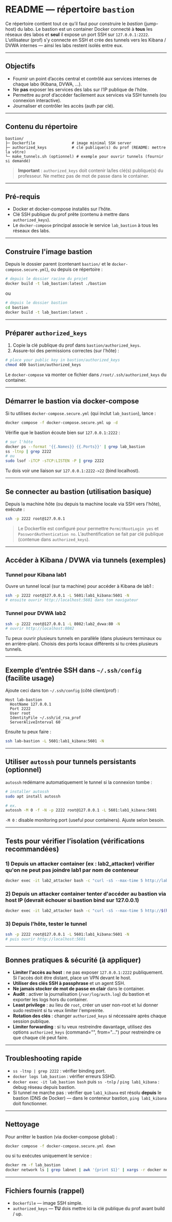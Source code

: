 # README — répertoire `bastion`

Ce répertoire contient tout ce qu’il faut pour construire le *bastion* (jump-host) du labo. Le bastion est un container Docker connecté à **tous** les réseaux des labos et **seul** il expose un port SSH sur `127.0.0.1:2222`. L’utilisateur (prof) s’y connecte en SSH et crée des tunnels vers les Kibana / DVWA internes — ainsi les labs restent isolés entre eux.

---

## Objectifs

* Fournir un point d’accès central et contrôlé aux services internes de chaque labo (Kibana, DVWA, ...).
* Ne **pas** exposer les services des labs sur l’IP publique de l’hôte.
* Permettre au prof d’accéder facilement aux services via SSH tunnels (ou connexion interactive).
* Journaliser et contrôler les accès (auth par clé).

---

## Contenu du répertoire

```
bastion/
├─ Dockerfile                # image minimal SSH server
├─ authorized_keys           # clé publique(s) du prof (README: mettre la vôtre)
└─ make_tunnels.sh (optionnel) # exemple pour ouvrir tunnels (fournir si demandé)
```

> **Important** : `authorized_keys` doit contenir la/les clé(s) publique(s) du professeur. Ne mettez pas de mot de passe dans le container.

---

## Pré-requis

* Docker et docker-compose installés sur l’hôte.
* Clé SSH publique du prof prête (contenu à mettre dans `authorized_keys`).
* Le `docker-compose` principal associe le service `lab_bastion` à tous les réseaux des labs.

---

## Construire l'image bastion

Depuis le dossier parent (contenant `bastion/` et le `docker-compose.secure.yml`), ou depuis ce répertoire :

```bash
# depuis le dossier racine du projet
docker build -t lab_bastion:latest ./bastion
```

ou

```bash
# depuis le dossier bastion
cd bastion
docker build -t lab_bastion:latest .
```

---

## Préparer `authorized_keys`

1. Copie la clé publique du prof dans `bastion/authorized_keys`.
2. Assure-toi des permissions correctes (sur l'hôte) :

```bash
# place your public key in bastion/authorized_keys
chmod 400 bastion/authorized_keys
```

Le `docker-compose` va monter ce fichier dans `/root/.ssh/authorized_keys` du container.

---

## Démarrer le bastion via docker-compose

Si tu utilises `docker-compose.secure.yml` (qui inclut `lab_bastion`), lance :

```bash
docker compose -f docker-compose.secure.yml up -d
```

Vérifie que le bastion écoute bien sur `127.0.0.1:2222` :

```bash
# sur l'hôte
docker ps --format '{{.Names}} {{.Ports}}' | grep lab_bastion
ss -ltnp | grep 2222
# ou
sudo lsof -iTCP -sTCP:LISTEN -P | grep 2222
```

Tu dois voir une liaison sur `127.0.0.1:2222->22` (bind localhost).

---

## Se connecter au bastion (utilisation basique)

Depuis la machine hôte (ou depuis ta machine locale via SSH vers l'hôte), exécute :

```bash
ssh -p 2222 root@127.0.0.1
```

> Le Dockerfile est configuré pour permettre `PermitRootLogin yes` et `PasswordAuthentication no`. L’authentification se fait par clé publique (contenue dans `authorized_keys`).

---

## Accéder à Kibana / DVWA via tunnels (exemples)

### Tunnel pour Kibana lab1

Ouvre un tunnel local (sur ta machine) pour accéder à Kibana de lab1 :

```bash
ssh -p 2222 root@127.0.0.1 -L 5601:lab1_kibana:5601 -N
# ensuite ouvrir http://localhost:5601 dans ton navigateur
```

### Tunnel pour DVWA lab2

```bash
ssh -p 2222 root@127.0.0.1 -L 8082:lab2_dvwa:80 -N
# ouvrir http://localhost:8082
```

Tu peux ouvrir plusieurs tunnels en parallèle (dans plusieurs terminaux ou en arrière-plan). Choisis des ports locaux différents si tu crées plusieurs tunnels.

---

## Exemple d’entrée SSH dans `~/.ssh/config` (facilite usage)

Ajoute ceci dans ton `~/.ssh/config` (côté client/prof) :

```
Host lab-bastion
  HostName 127.0.0.1
  Port 2222
  User root
  IdentityFile ~/.ssh/id_rsa_prof
  ServerAliveInterval 60
```

Ensuite tu peux faire :

```bash
ssh lab-bastion -L 5601:lab1_kibana:5601 -N
```

---

## Utiliser `autossh` pour tunnels persistants (optionnel)

`autossh` redémarre automatiquement le tunnel si la connexion tombe :

```bash
# installer autossh
sudo apt install autossh

# ex.
autossh -M 0 -f -N -p 2222 root@127.0.0.1 -L 5601:lab1_kibana:5601
```

`-M 0` : disable monitoring port (useful pour containers). Ajuste selon besoin.

---

## Tests pour vérifier l’isolation (vérifications recommandées)

### 1) Depuis un attacker container (ex : lab2\_attacker) vérifier qu'on ne peut pas joindre lab1 par nom de conteneur

```bash
docker exec -it lab2_attacker bash -c "curl -sS --max-time 5 http://lab1_kibana:5601 || echo 'unreachable by name (ok)'"
```

### 2) Depuis un attacker container tenter d'accéder au bastion via host IP (devrait échouer si bastion bind sur 127.0.0.1)

```bash
docker exec -it lab2_attacker bash -c "curl -sS --max-time 5 http://$(hostname -I | awk '{print $1}'):2222 || echo 'host port not reachable from container (ok)'"
```

### 3) Depuis l'hôte, tester le tunnel

```bash
ssh -p 2222 root@127.0.0.1 -L 5601:lab1_kibana:5601 -N
# puis ouvrir http://localhost:5601
```

---

## Bonnes pratiques & sécurité (à appliquer)

* **Limiter l'accès au host** : ne pas exposer `127.0.0.1:2222` publiquement. Si l'accès doit être distant, place un VPN devant le host.
* **Utiliser des clés SSH à passphrase** et un agent SSH.
* **Ne jamais stocker de mot de passe en clair** dans le container.
* **Audit** : activer la journalisation (`/var/log/auth.log`) du bastion et exporter les logs hors du container.
* **Least privilege** : au lieu de `root`, créer un user non-root et lui donner sudo restreint si tu veux limiter l'empreinte.
* **Rotation des clés** : changer `authorized_keys` si nécessaire après chaque session publique.
* **Limiter forwarding** : si tu veux restreindre davantage, utilisez des options `authorized_keys` (command="", from="...") pour restreindre ce que chaque clé peut faire.

---

## Troubleshooting rapide

* `ss -ltnp | grep 2222` : vérifier binding port.
* `docker logs lab_bastion` : vérifier erreurs SSHD.
* `docker exec -it lab_bastion bash` puis `ss -tnlp` / `ping lab1_kibana` : debug réseau depuis bastion.
* Si tunnel ne marche pas : vérifier que `lab1_kibana` est résolu **depuis** le bastion (DNS de Docker) — dans le conteneur bastion, `ping lab1_kibana` doit fonctionner.

---

## Nettoyage

Pour arrêter le bastion (via docker-compose global) :

```bash
docker compose -f docker-compose.secure.yml down
```

ou si tu exécutes uniquement le service :

```bash
docker rm -f lab_bastion
docker network ls | grep labnet | awk '{print $1}' | xargs -r docker network rm
```

---

## Fichiers fournis (rappel)

* `Dockerfile` — image SSH simple.
* `authorized_keys` — **TU** dois mettre ici la clé publique du prof avant build / up.
